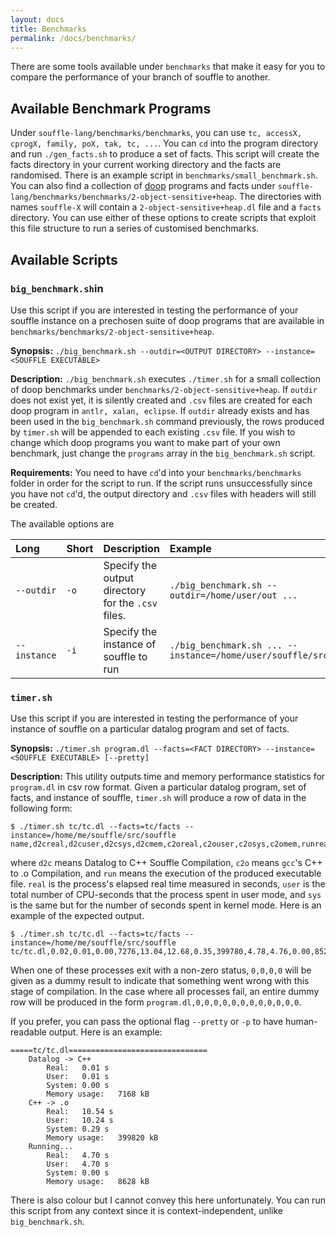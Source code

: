 ```yaml
---
layout: docs
title: Benchmarks
permalink: /docs/benchmarks/
---
```


There are some tools available under `benchmarks` that make it easy for you to compare the performance of your branch of souffle to another.

## Available Benchmark Programs

Under `souffle-lang/benchmarks/benchmarks`, you can use `tc, accessX, cprogX, family, poX, tak, tc, ...`. You can `cd` into the program directory and run `./gen_facts.sh` to produce a set of facts. This script will create the facts directory in your current working directory and the facts are randomised. There is an example script in `benchmarks/small_benchmark.sh`.
You can also find a collection of [doop](http://doop.program-analysis.org/benchmarks.html) programs and facts under `souffle-lang/benchmarks/benchmarks/2-object-sensitive+heap`. The directories with names `souffle-X` will contain a `2-object-sensitive+heap.dl` file and a `facts` directory.
You can use either of these options to create scripts that exploit this file structure to run a series of customised benchmarks.

## Available Scripts

### `big_benchmark.sh`in

Use this script if you are interested in testing the performance of your souffle instance on a prechosen suite of doop programs that are available in `benchmarks/benchmarks/2-object-sensitive+heap`.

**Synopsis:** `./big_benchmark.sh --outdir=<OUTPUT DIRECTORY> --instance=<SOUFFLE EXECUTABLE>`

**Description:** `./big_benchmark.sh` executes `./timer.sh` for a small collection of doop benchmarks under `benchmarks/2-object-sensitive+heap`. If `outdir` does not exist yet, it is silently created and `.csv` files are created for each doop program in `antlr, xalan, eclipse`. If `outdir` already exists and has been used in the `big_benchmark.sh` command previously, the rows produced by `timer.sh` will be appended to each existing `.csv` file. If you wish to change which doop programs you want to make part of your own benchmark, just change the `programs` array in the `big_benchmark.sh` script.

**Requirements:** You need to have `cd`'d into your `benchmarks/benchmarks` folder in order for the script to run. If the script runs unsuccessfully since you have not `cd`'d, the output directory and `.csv` files with headers will still be created.

The available options are

| Long  | Short | Description | Example |
| :------------- | :------------- | :------------ | :------------ |
 `--outdir` | `-o` | Specify the output directory for the `.csv` files. | `./big_benchmark.sh --outdir=/home/user/out ...` |
| `--instance` | `-i` | Specify the instance of souffle to run | `./big_benchmark.sh ... --instance=/home/user/souffle/src/souffle` |

### `timer.sh`
Use this script if you are interested in testing the performance of your instance of souffle on a particular datalog program and set of facts.

**Synopsis:** `./timer.sh program.dl --facts=<FACT DIRECTORY> --instance=<SOUFFLE EXECUTABLE> [--pretty]`

**Description:** This utility outputs time and memory performance statistics for `program.dl` in csv row format. Given a particular datalog program, set of facts, and instance of souffle, `timer.sh` will produce a row of data in the following form:

~~~
$ ./timer.sh tc/tc.dl --facts=tc/facts --instance=/home/me/souffle/src/souffle
name,d2creal,d2cuser,d2csys,d2cmem,c2oreal,c2ouser,c2osys,c2omem,runreal,runuser,runsys,runmem
~~~

where `d2c` means Datalog to C++ Souffle Compilation, `c2o` means `gcc`'s C++ to .o Compilation, and `run` means the execution of the produced executable file. `real` is the process's elapsed real time measured in seconds, `user` is the total number of CPU-seconds that the process spent in user mode, and `sys` is the same but for the number of seconds spent in kernel mode. Here is an example of the expected output.

~~~
$ ./timer.sh tc/tc.dl --facts=tc/facts --instance=/home/me/souffle/src/souffle
tc/tc.dl,0.02,0.01,0.00,7276,13.04,12.68,0.35,399780,4.78,4.76,0.00,8520
~~~

When one of these processes exit with a non-zero status, `0,0,0,0` will be given as a dummy result to indicate that something went wrong with this stage of compilation. In the case where all processes fail, an entire dummy row will be produced in the form `program.dl,0,0,0,0,0,0,0,0,0,0,0,0`.

If you prefer, you can pass the optional flag `--pretty` or `-p` to have human-readable output. Here is an example:

~~~
=====tc/tc.dl===============================
	Datalog -> C++
		Real:	0.01 s
		User:	0.01 s
		System:	0.00 s
		Memory usage:	7168 kB
	C++ -> .o
		Real:	10.54 s
		User:	10.24 s
		System:	0.29 s
		Memory usage:	399820 kB
	Running...
		Real:	4.70 s
		User:	4.70 s
		System:	0.00 s
		Memory usage:	8628 kB
~~~

There is also colour but I cannot convey this here unfortunately. You can run this script from any context since it is context-independent, unlike `big_benchmark.sh`. 





